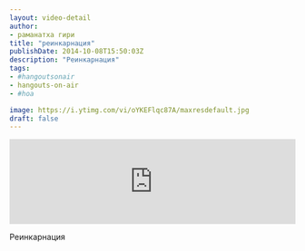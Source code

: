 ```yaml
---
layout: video-detail
author:
- раманатха гири
title: "реинкарнация"
publishDate: 2014-10-08T15:50:03Z
description: "Реинкарнация"
tags: 
- #hangoutsonair
- hangouts-on-air
- #hoa

image: https://i.ytimg.com/vi/oYKEFlqc87A/maxresdefault.jpg
draft: false
---
```


<iframe width="100%" src="https://www.youtube.com/embed/oYKEFlqc87A" frameborder="0" allowfullscreen=""></iframe> 

 Реинкарнация

  

 
